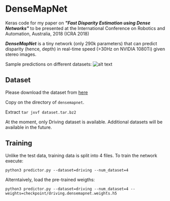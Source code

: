 # DenseMapNet
Keras code for my paper on **_"Fast Disparity Estimation using Dense Networks"_** to be presented at the International Conference on Robotics and Automation, Australia, 2018 (ICRA 2018)

**_DenseMapNet_** is a tiny network (only 290k parameters) that can predict disparity (hence, depth) in real-time speed (>30Hz on NVIDIA 1080Ti) given stereo images.

Sample predictions on different datasets: 
![alt text](https://github.com/roatienza/densemapnet/blob/master/media/Driving.png "Sample predictions")

## Dataset
Please download the dataset from [here](https://drive.google.com/file/d/1zifkJ0duFQAmfZhrr_sOkxOE6qxOc1sT/view?usp=sharing)

Copy on the directory of `densemapnet`.

Extract `tar jxvf dataset.tar.bz2`

At the moment, only Driving dataset is available. Additional datasets will be available in the future.

## Training
Unlike  the test data, training data is split into 4 files. To train the network execute:

`python3 predictor.py --dataset=driving --num_dataset=4`

Alterntaively, load the pre-trained weigths:

`python3 predictor.py --dataset=driving --num_dataset=4 --weights=checkpoint/driving.densemapnet.weights.h5`
